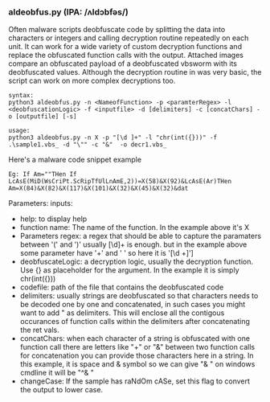 ### aldeobfus.py (IPA: /ʌldɔbfəs/)

Often malware scripts deobfuscate code by splitting the data into characters or integers and calling decryption routine repeatedly on each unit.
It can work for a wide variety of custom decryption functions and replace the obfuscated function calls with the output.
Attached images compare an obfuscated payload of a deobfuscated vbsworm with its deobfuscated values. Although the decryption routine in was very basic, the script can work on more complex decryptions too. 

~~~
syntax:
python3 aldeobfus.py -n <NameofFunction> -p <paramterRegex> -l <deobfuscationLogic> -f <inputfile> -d [delimiters] -c [concatChars] -o [outputfile] [-s]

usage:	
python3 aldeobfus.py -n X -p "[\d ]+" -l "chr(int({}))" -f .\sample1.vbs_ -d "\"" -c "&"  -o decr1.vbs_
~~~


Here's a malware code snippet example
~~~
Eg: If Am=""THen If LcAsE(MiD(WsCriPt.ScRipTfUlLnAmE,2))=X(58)&X(92)&LcAsE(Ar)THen Am=X(84)&X(82)&X(117)&X(101)&X(32)&X(45)&X(32)&dat
~~~

Parameters:
inputs:
- help: to display help
- function name: The name of the function. In the example above it's X
- Parameters regex: a regex that should be able to capture the paramaters between '(' and ')'
				 usually [\d]+ is enough. but in the example above some parameter have '+' and ' ' so here it is '[\d \+]']
- deobfuscateLogic: a decryption logic, usually the decryption function. Use {} as placeholder for the argument.
			 In the example it is simply chr(int({}))
- codefile: path of the file that contains the deobfuscated code
- delimiters: usually strings are deobfuscated so that characters needs to be decoded one by one and concatenated, in such cases you might want to
	   add " as delimiters. This will enclose all the contigous occurances of function calls within the delimiters after concatenating the ret vals.
- concatChars: when each character of a string is obfuscated with one function call there are letters like "+" or "&" between two function calls for concatenation
	   you can provide those characters here in a string. In this example, it is space and & symbol so we can give "& " on windows cmdline it will be "^& "
- changeCase: If the sample has raNdOm cASe, set this flag to convert the output to lower case.

